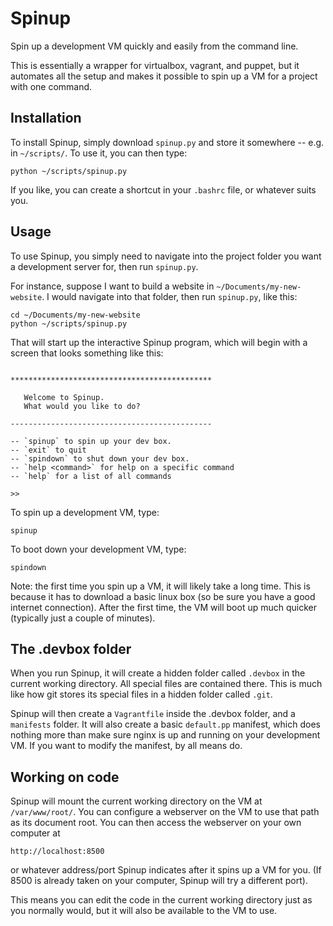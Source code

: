 Spinup
======

Spin up a development VM quickly and easily from the command line. 


This is essentially a wrapper for virtualbox, vagrant, and puppet, but it automates all the setup and makes it possible to spin up a VM for a project with one command.

Installation
------------

To install Spinup, simply download `spinup.py` and store it somewhere -- e.g. in `~/scripts/`. To use it, you can then type:

    python ~/scripts/spinup.py

If you like, you can create a shortcut in your `.bashrc` file, or whatever suits you.

Usage
-----

To use Spinup, you simply need to navigate into the project folder you want a development server for, then run `spinup.py`. 

For instance, suppose I want to build a website in `~/Documents/my-new-website`. I would navigate into that folder, then run `spinup.py`, like this:

    cd ~/Documents/my-new-website
    python ~/scripts/spinup.py 

That will start up the interactive Spinup program, which will begin with a screen that looks something like this: 

```

*********************************************

   Welcome to Spinup.
   What would you like to do?

---------------------------------------------

-- `spinup` to spin up your dev box.
-- `exit` to quit
-- `spindown` to shut down your dev box.
-- `help <command>` for help on a specific command
-- `help` for a list of all commands

>> 

```

To spin up a development VM, type: 

    spinup 

To boot down your development VM, type: 

    spindown

Note: the first time you spin up a VM, it will likely take a long time. This is because it has to download a basic linux box (so be sure you have a good internet connection). After the first time, the VM will boot up much quicker (typically just a couple of minutes). 

The .devbox folder 
------------------

When you run Spinup, it will create a hidden folder called `.devbox` in the current working directory. All special files are contained there. This is much like how git stores its special files in a hidden folder called `.git`. 

Spinup will then create a `Vagrantfile` inside the .devbox folder, and a `manifests` folder. It will also create a basic `default.pp` manifest, which does nothing more than make sure nginx is up and running on your development VM. If you want to modify the manifest, by all means do.

Working on code
---------------

Spinup will mount the current working directory on the VM at `/var/www/root/`. You can configure a webserver on the VM to use that path as its document root. You can then access the webserver on your own computer at 

    http://localhost:8500

or whatever address/port Spinup indicates after it spins up a VM for you. (If 8500 is already taken on your computer, Spinup will try a different port). 

This means you can edit the code in the current working directory just as you normally would, but it will also be available to the VM to use.